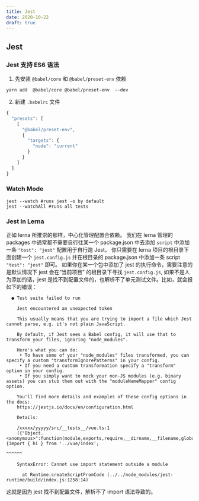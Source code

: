 ```yaml
---
title: Jest
date: 2020-10-22
draft: true
---
```


## Jest

### Jest 支持 ES6 语法

1. 先安装 `@babel/core` 和 `@babel/preset-env` 依赖

```
yarn add  @babel/core @babel/preset-env  --dev
```

2. 新建 `.babelrc` 文件

```js
{
  "presets": [
    [
      "@babel/preset-env",
      {
        "targets": {
          "node": "current"
        }
      }
    ]
  ]
}

```

### Watch Mode

```
jest --watch #runs jest -o by default
jest --watchAll #runs all tests
```

### Jest In Lerna

正如 lerna 所推崇的那样，中心化管理配置合依赖。 我们在 lerna 管理的 packages 中通常都不需要自行往某一个 package.json 中去添加 `script` 中添加一条 `"test": "jest"` 配置用于自行跑 Jest。 你只需要在 lerna 项目的根目录下面创建一个 `jest.config.js` 并在根目录的 package.json 中添加一条 script `"test": "jest"` 即可。 如果你在某一个包中添加了 jest 的执行命令，需要注意的是默认情况下 jest 会在“当前项目” 的根目录下寻找 `jest.config.js`, 如果不是人为添加的话，jest 是找不到配置文件的，也解析不了单元测试文件。比如，就会报如下的错误：

```
  ● Test suite failed to run

    Jest encountered an unexpected token

    This usually means that you are trying to import a file which Jest cannot parse, e.g. it's not plain JavaScript.

    By default, if Jest sees a Babel config, it will use that to transform your files, ignoring "node_modules".

    Here's what you can do:
     • To have some of your "node_modules" files transformed, you can specify a custom "transformIgnorePatterns" in your config.
     • If you need a custom transformation specify a "transform" option in your config.
     • If you simply want to mock your non-JS modules (e.g. binary assets) you can stub them out with the "moduleNameMapper" config option.

    You'll find more details and examples of these config options in the docs:
    https://jestjs.io/docs/en/configuration.html

    Details:

    /xxxxx/yyyyy/src/__tests__/vue.ts:1
    ({"Object.<anonymous>":function(module,exports,require,__dirname,__filename,global,jest){import { hi } from '../vue/index';
                                                                                             ^^^^^^

    SyntaxError: Cannot use import statement outside a module

      at Runtime.createScriptFromCode (../../node_modules/jest-runtime/build/index.js:1258:14)
```

这就是因为 jest 找不到配置文件，解析不了 import 语法导致的。
